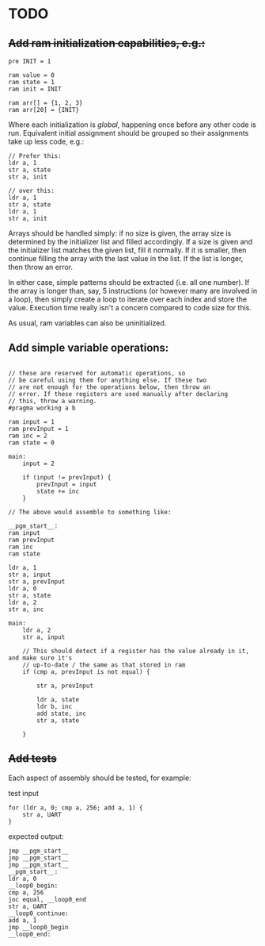 # TODO

## ~~Add ram initialization capabilities, e.g.:~~

~~~ 
pre INIT = 1

ram value = 0
ram state = 1
ram init = INIT

ram arr[] = {1, 2, 3}
ram arr[20] = {INIT}

~~~

Where each initialization is _global_, happening once before any other code is run. Equivalent initial assignment should be grouped so their assignments take up less code, e.g.:

~~~
// Prefer this:
ldr a, 1
str a, state
str a, init

// over this:
ldr a, 1
str a, state
ldr a, 1
str a, init
~~~

Arrays should be handled simply: if no size is given, the array size is determined by the initializer list and filled accordingly. If a size is given and the initializer list matches the given list, fill it normally. If it is smaller, then continue filling the array with the last value in the list. If the list is longer, then throw an error. 

In either case, simple patterns should be extracted (i.e. all one number). If the array is longer than, say, 5 instructions (or however many are involved in a loop), then simply create a loop to iterate over each index and store the value. Execution time really isn't a concern compared to code size for this.

As usual, ram variables can also be uninitialized.

## Add simple variable operations:

~~~ cor

// these are reserved for automatic operations, so
// be careful using them for anything else. If these two
// are not enough for the operations below, then throw an
// error. If these registers are used manually after declaring
// this, throw a warning.
#pragma working a b

ram input = 1
ram prevInput = 1
ram inc = 2
ram state = 0

main:
    input = 2

    if (input != prevInput) {
        prevInput = input
        state += inc
    }

// The above would assemble to something like:

__pgm_start__:
ram input
ram prevInput
ram inc
ram state

ldr a, 1
str a, input
str a, prevInput
ldr a, 0
str a, state
ldr a, 2
str a, inc

main:
    ldr a, 2
    str a, input

    // This should detect if a register has the value already in it, and make sure it's
    // up-to-date / the same as that stored in ram
    if (cmp a, prevInput is not equal) {

        str a, prevInput

        ldr a, state
        ldr b, inc
        add state, inc
        str a, state

    }

~~~

## ~~Add tests~~

Each aspect of assembly should be tested, for example:

test input
~~~
for (ldr a, 0; cmp a, 256; add a, 1) {
    str a, UART
}
~~~

expected output:
~~~
jmp __pgm_start__
jmp __pgm_start__
jmp __pgm_start__
__pgm_start__:
ldr a, 0
__loop0_begin:
cmp a, 256
joc equal, __loop0_end
str a, UART
__loop0_continue:
add a, 1
jmp __loop0_begin
__loop0_end:
~~~